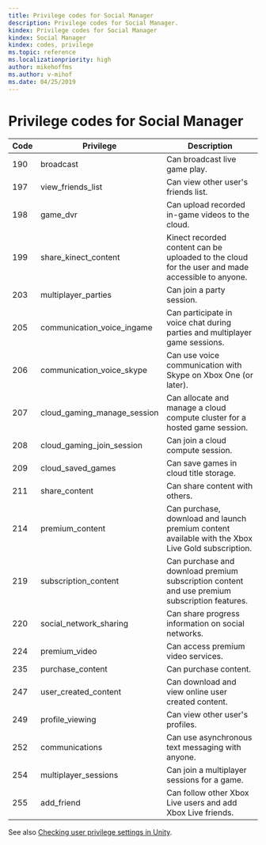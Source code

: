 ```yaml
---
title: Privilege codes for Social Manager
description: Privilege codes for Social Manager.
kindex: Privilege codes for Social Manager
kindex: Social Manager
kindex: codes, privilege
ms.topic: reference
ms.localizationpriority: high
author: mikehoffms
ms.author: v-mihof
ms.date: 04/25/2019
---
```


# Privilege codes for Social Manager

| Code | Privilege | Description |
| --- | --- | --- |
| 190 | broadcast | Can broadcast live game play. |
| 197 | view_friends_list | Can view other user's friends list. |
| 198 | game_dvr | Can upload recorded in-game videos to the cloud. |
| 199 | share_kinect_content | Kinect recorded content can be uploaded to the cloud for the user and made accessible to anyone. |
| 203 | multiplayer_parties | Can join a party session. |
| 205 | communication_voice_ingame | Can participate in voice chat during parties and multiplayer game sessions. |
| 206 | communication_voice_skype | Can use voice communication with Skype on Xbox One (or later). |
| 207 | cloud_gaming_manage_session | Can allocate and manage a cloud compute cluster for a hosted game session. |
| 208 | cloud_gaming_join_session | Can join a cloud compute session. |
| 209 | cloud_saved_games | Can save games in cloud title storage. |
| 211 | share_content | Can share content with others. |
| 214 | premium_content | Can purchase, download and launch premium content available with the Xbox Live Gold subscription. |
| 219 | subscription_content | Can purchase and download premium subscription content and use premium subscription features. |
| 220 | social_network_sharing | Can share progress information on social networks. |
| 224 | premium_video | Can access premium video services. |
| 235 | purchase_content | Can purchase content. |
| 247 | user_created_content | Can download and view online user created content. |
| 249 | profile_viewing | Can view other user's profiles. |
| 252 | communications | Can use asynchronous text messaging with anyone. |
| 254 | multiplayer_sessions | Can join a multiplayer sessions for a game. |
| 255 | add_friend | Can follow other Xbox Live users and add Xbox Live friends. |

See also [Checking user privilege settings in Unity](../../../../get-started/setup-ide/creators/unity-win10/live-check-privileges-unity.md).
